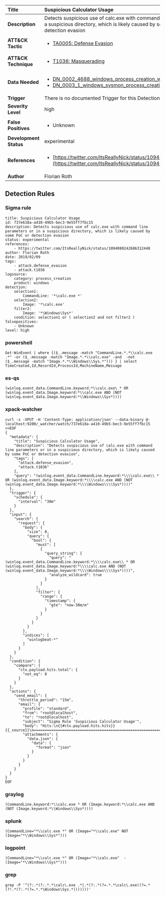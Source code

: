 | Title                    | Suspicious Calculator Usage       |
|:-------------------------|:------------------|
| **Description**          | Detects suspicious use of calc.exe with command line parameters or in a suspicious directory, which is likely caused by some PoC or detection evasion |
| **ATT&amp;CK Tactic**    |  <ul><li>[TA0005: Defense Evasion](https://attack.mitre.org/tactics/TA0005)</li></ul>  |
| **ATT&amp;CK Technique** | <ul><li>[T1036: Masquerading](https://attack.mitre.org/techniques/T1036)</li></ul>  |
| **Data Needed**          | <ul><li>[DN_0002_4688_windows_process_creation_with_commandline](../Data_Needed/DN_0002_4688_windows_process_creation_with_commandline.md)</li><li>[DN_0003_1_windows_sysmon_process_creation](../Data_Needed/DN_0003_1_windows_sysmon_process_creation.md)</li></ul>  |
| **Trigger**              |  There is no documented Trigger for this Detection Rule yet  |
| **Severity Level**       | high |
| **False Positives**      | <ul><li>Unknown</li></ul>  |
| **Development Status**   | experimental |
| **References**           | <ul><li>[https://twitter.com/ItsReallyNick/status/1094080242686312448](https://twitter.com/ItsReallyNick/status/1094080242686312448)</li></ul>  |
| **Author**               | Florian Roth |


## Detection Rules

### Sigma rule

```
title: Suspicious Calculator Usage
id: 737e618a-a410-49b5-bec3-9e55ff7fbc15
description: Detects suspicious use of calc.exe with command line parameters or in a suspicious directory, which is likely caused by some PoC or detection evasion
status: experimental
references:
    - https://twitter.com/ItsReallyNick/status/1094080242686312448
author: Florian Roth
date: 2019/02/09
tags:
    - attack.defense_evasion
    - attack.t1036
logsource:
    category: process_creation
    product: windows
detection:
    selection1:
        CommandLine: '*\calc.exe *'
    selection2:
        Image: '*\calc.exe'
    filter2:
        Image: '*\Windows\Sys*'
    condition: selection1 or ( selection2 and not filter2 )
falsepositives:
    - Unknown
level: high

```





### powershell
    
```
Get-WinEvent | where {($_.message -match "CommandLine.*.*\\calc.exe .*" -or ($_.message -match "Image.*.*\\calc.exe" -and  -not ($_.message -match "Image.*.*\\Windows\\Sys.*"))) } | select TimeCreated,Id,RecordId,ProcessId,MachineName,Message
```


### es-qs
    
```
(winlog.event_data.CommandLine.keyword:*\\calc.exe\ * OR (winlog.event_data.Image.keyword:*\\calc.exe AND (NOT (winlog.event_data.Image.keyword:*\\Windows\\Sys*))))
```


### xpack-watcher
    
```
curl -s -XPUT -H 'Content-Type: application/json' --data-binary @- localhost:9200/_watcher/watch/737e618a-a410-49b5-bec3-9e55ff7fbc15 <<EOF
{
  "metadata": {
    "title": "Suspicious Calculator Usage",
    "description": "Detects suspicious use of calc.exe with command line parameters or in a suspicious directory, which is likely caused by some PoC or detection evasion",
    "tags": [
      "attack.defense_evasion",
      "attack.t1036"
    ],
    "query": "(winlog.event_data.CommandLine.keyword:*\\\\calc.exe\\ * OR (winlog.event_data.Image.keyword:*\\\\calc.exe AND (NOT (winlog.event_data.Image.keyword:*\\\\Windows\\\\Sys*))))"
  },
  "trigger": {
    "schedule": {
      "interval": "30m"
    }
  },
  "input": {
    "search": {
      "request": {
        "body": {
          "size": 0,
          "query": {
            "bool": {
              "must": [
                {
                  "query_string": {
                    "query": "(winlog.event_data.CommandLine.keyword:*\\\\calc.exe\\ * OR (winlog.event_data.Image.keyword:*\\\\calc.exe AND (NOT (winlog.event_data.Image.keyword:*\\\\Windows\\\\Sys*))))",
                    "analyze_wildcard": true
                  }
                }
              ],
              "filter": {
                "range": {
                  "timestamp": {
                    "gte": "now-30m/m"
                  }
                }
              }
            }
          }
        },
        "indices": [
          "winlogbeat-*"
        ]
      }
    }
  },
  "condition": {
    "compare": {
      "ctx.payload.hits.total": {
        "not_eq": 0
      }
    }
  },
  "actions": {
    "send_email": {
      "throttle_period": "15m",
      "email": {
        "profile": "standard",
        "from": "root@localhost",
        "to": "root@localhost",
        "subject": "Sigma Rule 'Suspicious Calculator Usage'",
        "body": "Hits:\n{{#ctx.payload.hits.hits}}{{_source}}\n================================================================================\n{{/ctx.payload.hits.hits}}",
        "attachments": {
          "data.json": {
            "data": {
              "format": "json"
            }
          }
        }
      }
    }
  }
}
EOF

```


### graylog
    
```
(CommandLine.keyword:*\\calc.exe * OR (Image.keyword:*\\calc.exe AND (NOT (Image.keyword:*\\Windows\\Sys*))))
```


### splunk
    
```
(CommandLine="*\\calc.exe *" OR (Image="*\\calc.exe" NOT (Image="*\\Windows\\Sys*")))
```


### logpoint
    
```
(CommandLine="*\\calc.exe *" OR (Image="*\\calc.exe"  -(Image="*\\Windows\\Sys*")))
```


### grep
    
```
grep -P '^(?:.*(?:.*.*\calc\.exe .*|.*(?:.*(?=.*.*\calc\.exe)(?=.*(?!.*(?:.*(?=.*.*\Windows\Sys.*)))))))'
```



